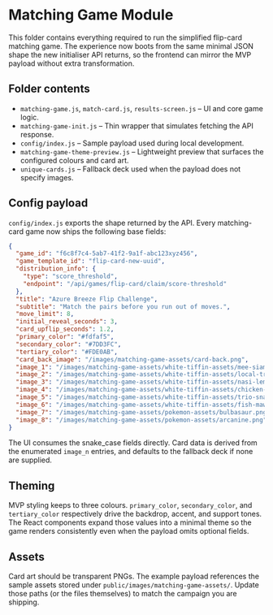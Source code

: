 # Matching Game Module

This folder contains everything required to run the simplified flip-card matching game. The
experience now boots from the same minimal JSON shape the new initialiser API returns, so the
frontend can mirror the MVP payload without extra transformation.

## Folder contents

- `matching-game.js`, `match-card.js`, `results-screen.js` – UI and core game logic.
- `matching-game-init.js` – Thin wrapper that simulates fetching the API response.
- `config/index.js` – Sample payload used during local development.
- `matching-game-theme-preview.js` – Lightweight preview that surfaces the configured colours and
  card art.
- `unique-cards.js` – Fallback deck used when the payload does not specify images.

## Config payload

`config/index.js` exports the shape returned by the API. Every matching-card game now ships the
following base fields:

```json
{
  "game_id": "f6c8f7c4-5ab7-41f2-9a1f-abc123xyz456",
  "game_template_id": "flip-card-new-uuid",
  "distribution_info": {
    "type": "score_threshold",
    "endpoint": "/api/games/flip-card/claim/score-threshold"
  },
  "title": "Azure Breeze Flip Challenge",
  "subtitle": "Match the pairs before you run out of moves.",
  "move_limit": 8,
  "initial_reveal_seconds": 3,
  "card_upflip_seconds": 1.2,
  "primary_color": "#fdfaf5",
  "secondary_color": "#7DD3FC",
  "tertiary_color": "#FDE0AB",
  "card_back_image": "/images/matching-game-assets/card-back.png",
  "image_1": "/images/matching-game-assets/white-tiffin-assets/mee-siam-with-prawns.png",
  "image_2": "/images/matching-game-assets/white-tiffin-assets/local-trio.png",
  "image_3": "/images/matching-game-assets/white-tiffin-assets/nasi-lemak-beef.png",
  "image_4": "/images/matching-game-assets/white-tiffin-assets/chicken-curry.png",
  "image_5": "/images/matching-game-assets/white-tiffin-assets/trio-snack-platter.png",
  "image_6": "/images/matching-game-assets/white-tiffin-assets/fish-maw-seafood-soup.png",
  "image_7": "/images/matching-game-assets/pokemon-assets/bulbasaur.png",
  "image_8": "/images/matching-game-assets/pokemon-assets/arcanine.png"
}
```

The UI consumes the snake_case fields directly. Card data is derived from the enumerated `image_n`
entries, and defaults to the fallback deck if none are supplied.

## Theming

MVP styling keeps to three colours. `primary_color`, `secondary_color`, and `tertiary_color`
respectively drive the backdrop, accent, and support tones. The React components expand those values
into a minimal theme so the game renders consistently even when the payload omits optional fields.

## Assets

Card art should be transparent PNGs. The example payload references the sample assets stored under
`public/images/matching-game-assets/`. Update those paths (or the files themselves) to match the
campaign you are shipping.
